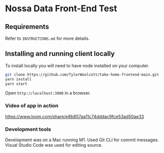 # Nossa Data Front-End Test

## Requirements

Refer to `INSTRUCTIONS.md` for more details.

## Installing and running client locally 

To install locally you will need to have node installed on your computer.

```bash
git clone https://github.com/TylerWoolcott/take-home-frontend-main.git
yarn install
yarn start
```

Open `http://localhost:3000` in a browser. 

### Video of app in action

https://www.loom.com/share/e8b857aa11c74dddac9fce53ad50ae33

### Development tools

Development was on a Mac running M1. Used Git CLI for commit messages. Visual Studio Code was used for editing source.